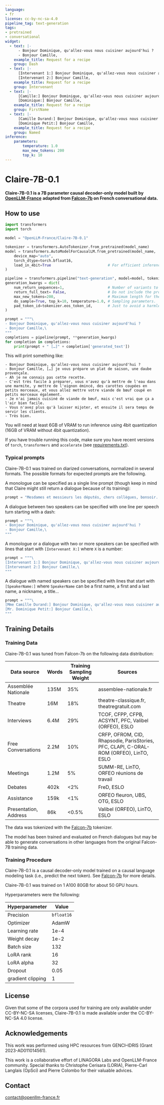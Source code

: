 ```yaml
---
language:
- fr
license: cc-by-nc-sa-4.0
pipeline_tag: text-generation
tags:
- pretrained
- conversational
widget:
  - text: |-
      - Bonjour Dominique, qu'allez-vous nous cuisiner aujourd'hui ?
      - Bonjour Camille,
    example_title: Request for a recipe
    group: Dash
  - text: |-
      [Intervenant 1:] Bonjour Dominique, qu'allez-vous nous cuisiner aujourd'hui ?
      [Intervenant 2:] Bonjour Camille,
    example_title: Request for a recipe
    group: Intervenant
  - text: |-
      [Camille:] Bonjour Dominique, qu'allez-vous nous cuisiner aujourd'hui ?
      [Dominique:] Bonjour Camille,
    example_title: Request for a recipe
    group: FirstName
  - text: |-
      [Camille Durand:] Bonjour Dominique, qu'allez-vous nous cuisiner aujourd'hui ?
      [Dominique Petit:] Bonjour Camille,
    example_title: Request for a recipe
    group: Named
inference:
    parameters:
        temperature: 1.0
        max_new_tokens: 200
        top_k: 10
---
```


# Claire-7B-0.1

**Claire-7B-0.1 is a 7B parameter causal decoder-only model built by [OpenLLM-France](https://github.com/OpenLLM-France)**
**adapted from [Falcon-7b](https://huggingface.co/tiiuae/falcon-7b) on French conversational data.**


## How to use

```python
import transformers
import torch

model = "OpenLLM-France/Claire-7B-0.1"

tokenizer = transformers.AutoTokenizer.from_pretrained(model_name)
model = transformers.AutoModelForCausalLM.from_pretrained(model_name,
    device_map="auto",
    torch_dtype=torch.bfloat16,
    load_in_4bit=True                          # For efficient inference, if supported by the GPU card
)

pipeline = transformers.pipeline("text-generation", model=model, tokenizer=tokenizer)
generation_kwargs = dict(
    num_return_sequences=1,                    # Number of variants to generate.
    return_full_text= False,                   # Do not include the prompt in the generated text.
    max_new_tokens=200,                        # Maximum length for the output text.
    do_sample=True, top_k=10, temperature=1.0, # Sampling parameters.
    pad_token_id=tokenizer.eos_token_id,       # Just to avoid a harmless warning.
)

prompt = """\
- Bonjour Dominique, qu'allez-vous nous cuisiner aujourd'hui ?
- Bonjour Camille,\
"""
completions = pipeline(prompt, **generation_kwargs)
for completion in completions:
    print(prompt + " […]" + completion['generated_text'])
```
This will print something like:
```
- Bonjour Dominique, qu'allez-vous nous cuisiner aujourd'hui ?
- Bonjour Camille, […] je vous prépare un plat de saison, une daube provençale.
- Ah je ne connais pas cette recette.
- C'est très facile à préparer, vous n'avez qu'à mettre de l'eau dans une marmite, y mettre de l'oignon émincé, des carottes coupées en petits morceaux, et vous allez mettre votre viande de bœuf coupé en petits morceaux également.
- Je n'ai jamais cuisiné de viande de bœuf, mais c'est vrai que ça a l'air bien facile.
- Vous n'avez plus qu'à laisser mijoter, et ensuite il sera temps de servir les clients.
- Très bien.
```

You will need at least 6GB of VRAM to run inference using 4bit quantization (16GB of VRAM without 4bit quantization).

If you have trouble running this code, make sure you have recent versions of `torch`, `transformers` and `accelerate` (see [requirements.txt](requirements.txt)).

### Typical prompts

Claire-7B-0.1 was trained on diarized conversations, normalized in several formats.
The possible formats for expected prompts are the following.

A monologue can be specified as a single line prompt (though keep in mind that Claire might still return a dialogue because of its training):
```python
prompt = "Mesdames et messieurs les députés, chers collègues, bonsoir. Vous l'aurez peut-être remarqué, je cite rarement"
```

A dialogue between two speakers can be specified with one line per speech turn starting with a dash:
```python
prompt = """\
- Bonjour Dominique, qu'allez-vous nous cuisiner aujourd'hui ?
- Bonjour Camille,\
"""
```

A monologue or a dialogue with two or more speakers can be specified with lines that start with `[Intervenant X:]` where `X` is a number:
```python
prompt = """\
[Intervenant 1:] Bonjour Dominique, qu'allez-vous nous cuisiner aujourd'hui ?
[Intervenant 2:] Bonjour Camille,\
"""
```

A dialogue with named speakers can be specified with lines that start with `[SpeakerName:]`
where `SpeakerName` can be a first name, a first and a last name, a nickname, a title…
```python
prompt = """\
[Mme Camille Durand:] Bonjour Dominique, qu'allez-vous nous cuisiner aujourd'hui ?
[Mr. Dominique Petit:] Bonjour Camille,\
"""
```

## Training Details

### Training Data

Claire-7B-0.1 was tuned from Falcon-7b on the following data distribution:

| **Data source**               | **Words**  | **Training Sampling Weight** | **Sources**                                         |
|-------------------------------|------------|------------------------------|-----------------------------------------------------|
| Assemblée Nationale           | 135M       | 35%                          | assemblee-nationale.fr                              |
| Theatre                       |  16M       | 18%                          | theatre-classique.fr, theatregratuit.com            |
| Interviews                    |   6.4M     | 29%                          | TCOF, CFPP, CFPB, ACSYNT, PFC, Valibel (ORFEO), ESLO              |
| Free Conversations            |   2.2M     | 10%                          | CRFP, OFROM, CID, Rhapsodie, ParisStories, PFC, CLAPI, C-ORAL-ROM (ORFEO), LinTO, ESLO |
| Meetings                      |   1.2M     |  5%                          | SUMM-RE, LinTO, ORFEO réunions de travail |
| Debates                       |   402k     | <2%                          | FreD, ESLO                                |
| Assistance                    |   159k     | <1%                          | ORFEO fleuron, UBS, OTG, ESLO             |
| Presentation, Address         |    86k     | <0.5%                        | Valibel (ORFEO), LinTO, ESLO              |

The data was tokenized with the [Falcon-7b](https://huggingface.co/tiiuae/falcon-7b) tokenizer.

The model has been trained and evaluated on French dialogues but may be able to generate conversations in other languages from the original Falcon-7B training data.

### Training Procedure 

Claire-7B-0.1 is a causal decoder-only model trained on a causal language modeling task (i.e., predict the next token).
See [Falcon-7b](https://huggingface.co/tiiuae/falcon-7b) for more details.

Claire-7B-0.1 was trained on 1 A100 80GB for about 50 GPU hours.

Hyperparameters were the following:

| **Hyperparameter** | **Value**  |
|--------------------|------------|
| Precision          | `bfloat16` |
| Optimizer          | AdamW      |
| Learning rate      | 1e-4       |
| Weight decay       | 1e-2       |
| Batch size         | 132        |
| LoRA rank          | 16         |
| LoRA alpha         | 32         |
| Dropout            | 0.05       |
| gradient clipping  | 1          |

## License

Given that some of the corpora used for training are only available under CC-BY-NC-SA licenses,
Claire-7B-0.1 is made available under the CC-BY-NC-SA 4.0 license.

## Acknowledgements

This work was performed using HPC resources from GENCI–IDRIS (Grant 2023-AD011014561). 

This work is a collaborative effort of LINAGORA Labs and OpenLLM-France community.
Special thanks to Christophe Cerisara (LORIA), Pierre-Carl Langlais (OpSci) and Pierre Colombo for their valuable advices.

## Contact

contact@openllm-france.fr